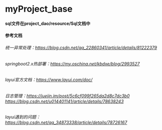 # myProject_base
#### sql文件在project_dao/resource/Sql文档中
#### 参考文档  
###### 统一异常处理：https://blog.csdn.net/qq_22860341/article/details/81222379  
###### springboot2.x热部署：https://my.oschina.net/kbdxe/blog/2993527
###### layui官方文档：https://www.layui.com/doc/ 
###### 日志管理：https://juejin.im/post/5c6cf099f265da2d8c7dc3b0  https://blog.csdn.net/u014401141/article/details/78638243 
###### layui遇到的问题：https://blog.csdn.net/qq_34873338/article/details/78726167
